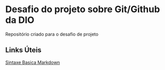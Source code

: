 # Desafio do projeto sobre Git/Github da DIO
Repositório criado para o desafio de projeto

## Links Úteis
[Sintaxe Basica Markdown](https://www.markdownguide.org/basic-syntax/)
